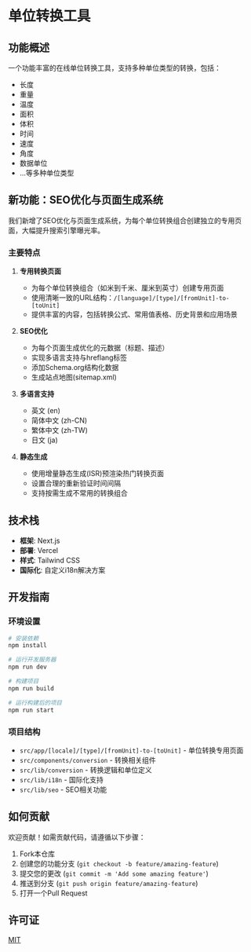 # 单位转换工具

## 功能概述

一个功能丰富的在线单位转换工具，支持多种单位类型的转换，包括：
- 长度
- 重量
- 温度
- 面积
- 体积
- 时间
- 速度
- 角度
- 数据单位
- ...等多种单位类型

## 新功能：SEO优化与页面生成系统

我们新增了SEO优化与页面生成系统，为每个单位转换组合创建独立的专用页面，大幅提升搜索引擎曝光率。

### 主要特点

1. **专用转换页面**
   - 为每个单位转换组合（如米到千米、厘米到英寸）创建专用页面
   - 使用清晰一致的URL结构：`/[language]/[type]/[fromUnit]-to-[toUnit]`
   - 提供丰富的内容，包括转换公式、常用值表格、历史背景和应用场景

2. **SEO优化**
   - 为每个页面生成优化的元数据（标题、描述）
   - 实现多语言支持与hreflang标签
   - 添加Schema.org结构化数据
   - 生成站点地图(sitemap.xml)

3. **多语言支持**
   - 英文 (en)
   - 简体中文 (zh-CN)
   - 繁体中文 (zh-TW)
   - 日文 (ja)

4. **静态生成**
   - 使用增量静态生成(ISR)预渲染热门转换页面
   - 设置合理的重新验证时间间隔
   - 支持按需生成不常用的转换组合

## 技术栈

- **框架**: Next.js
- **部署**: Vercel
- **样式**: Tailwind CSS
- **国际化**: 自定义i18n解决方案

## 开发指南

### 环境设置

```bash
# 安装依赖
npm install

# 运行开发服务器
npm run dev

# 构建项目
npm run build

# 运行构建后的项目
npm run start
```

### 项目结构

- `src/app/[locale]/[type]/[fromUnit]-to-[toUnit]` - 单位转换专用页面
- `src/components/conversion` - 转换相关组件
- `src/lib/conversion` - 转换逻辑和单位定义
- `src/lib/i18n` - 国际化支持
- `src/lib/seo` - SEO相关功能

## 如何贡献

欢迎贡献！如需贡献代码，请遵循以下步骤：
1. Fork本仓库
2. 创建您的功能分支 (`git checkout -b feature/amazing-feature`)
3. 提交您的更改 (`git commit -m 'Add some amazing feature'`)
4. 推送到分支 (`git push origin feature/amazing-feature`)
5. 打开一个Pull Request

## 许可证

[MIT](LICENSE)

